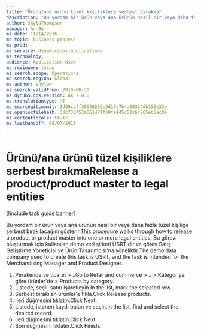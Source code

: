 ```yaml
--- 
title: "Ürünü/ana ürünü tüzel kişiliklere serbest bırakma"
description: "Bu yordam bir ürün veya ana ürünün nasıl bir veya daha fazla tüzel kişiliğe serbest bırakılacağını gösterir."
author: ShylaThompson
manager: AnnBe
ms.date: 11/14/2016
ms.topic: business-process
ms.prod: 
ms.service: dynamics-ax-applications
ms.technology: 
audience: Application User
ms.reviewer: josaw
ms.search.scope: Operations
ms.search.region: Global
ms.author: shylaw
ms.search.validFrom: 2016-06-30
ms.dyn365.ops.version: AX 7.0.0
ms.translationtype: HT
ms.sourcegitcommit: 1d98cbff30620256c9d13e7b4a90314db150e33e
ms.openlocfilehash: 3dc730f53a051471fb0fe145c50c6c265eb6ac0a
ms.contentlocale: tr-tr
ms.lasthandoff: 08/07/2018

---
```

# <a name="release-a-productproduct-master-to-legal-entities"></a><span data-ttu-id="8cc43-103">Ürünü/ana ürünü tüzel kişiliklere serbest bırakma</span><span class="sxs-lookup"><span data-stu-id="8cc43-103">Release a product/product master to legal entities</span></span>

[!include [task guide banner](../../includes/task-guide-banner.md)]

<span data-ttu-id="8cc43-104">Bu yordam bir ürün veya ana ürünün nasıl bir veya daha fazla tüzel kişiliğe serbest bırakılacağını gösterir.</span><span class="sxs-lookup"><span data-stu-id="8cc43-104">This procedure walks through how to release a product or product master into one or more legal entities.</span></span> <span data-ttu-id="8cc43-105">Bu görevi oluşturmak için kullanılan demo veri şirketi USRT'dir ve görev Satış Geliştirme Yöneticisi ve Ürün Tasarımcısı'na yöneliktir.</span><span class="sxs-lookup"><span data-stu-id="8cc43-105">The demo data company used to create this task is USRT, and the task is intended for the Merchandising Manager and Product Designer.</span></span>

1. <span data-ttu-id="8cc43-106">Perakende ve ticaret > ..</span><span class="sxs-lookup"><span data-stu-id="8cc43-106">Go to Retail and commerce > ..</span></span> <span data-ttu-id="8cc43-107">> Kategoriye göre ürünler'de.</span><span class="sxs-lookup"><span data-stu-id="8cc43-107">> Products by category.</span></span>
2. <span data-ttu-id="8cc43-108">Listede, seçili satırı işaretleyin.</span><span class="sxs-lookup"><span data-stu-id="8cc43-108">In the list, mark the selected row.</span></span>
3. <span data-ttu-id="8cc43-109">Serbest bırakılan ürünler'e tıkla.</span><span class="sxs-lookup"><span data-stu-id="8cc43-109">Click Release products.</span></span>
4. <span data-ttu-id="8cc43-110">İleri düğmesini tıklatın.</span><span class="sxs-lookup"><span data-stu-id="8cc43-110">Click Next.</span></span>
5. <span data-ttu-id="8cc43-111">Listede, istenen kaydı bulun ve seçin.</span><span class="sxs-lookup"><span data-stu-id="8cc43-111">In the list, find and select the desired record.</span></span>
6. <span data-ttu-id="8cc43-112">İleri düğmesini tıklatın.</span><span class="sxs-lookup"><span data-stu-id="8cc43-112">Click Next.</span></span>
7. <span data-ttu-id="8cc43-113">Son düğmesini tıklatın.</span><span class="sxs-lookup"><span data-stu-id="8cc43-113">Click Finish.</span></span>


